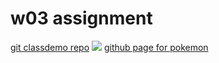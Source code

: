 # w03 assignment

[git classdemo repo](https://github.com/LIN407100881/1101-classdemo-407100881-git)
![](https://i.imgur.com/GDGVJcX.png)
[github page for pokemon]()
![]()
